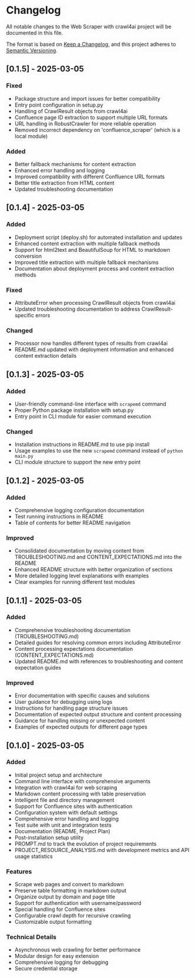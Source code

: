 # Changelog

All notable changes to the Web Scraper with crawl4ai project will be documented in this file.

The format is based on [Keep a Changelog](https://keepachangelog.com/en/1.0.0/),
and this project adheres to [Semantic Versioning](https://semver.org/spec/v2.0.0.html).

## [0.1.5] - 2025-03-05

### Fixed
- Package structure and import issues for better compatibility
- Entry point configuration in setup.py
- Handling of CrawlResult objects from crawl4ai
- Confluence page ID extraction to support multiple URL formats
- URL handling in RobustCrawler for more reliable operation
- Removed incorrect dependency on 'confluence_scraper' (which is a local module)

### Added
- Better fallback mechanisms for content extraction
- Enhanced error handling and logging
- Improved compatibility with different Confluence URL formats
- Better title extraction from HTML content
- Updated troubleshooting documentation

## [0.1.4] - 2025-03-05

### Added
- Deployment script (deploy.sh) for automated installation and updates
- Enhanced content extraction with multiple fallback methods
- Support for html2text and BeautifulSoup for HTML to markdown conversion
- Improved title extraction with multiple fallback mechanisms
- Documentation about deployment process and content extraction methods

### Fixed
- AttributeError when processing CrawlResult objects from crawl4ai
- Updated troubleshooting documentation to address CrawlResult-specific errors

### Changed
- Processor now handles different types of results from crawl4ai
- README.md updated with deployment information and enhanced content extraction details

## [0.1.3] - 2025-03-05

### Added
- User-friendly command-line interface with `scrapemd` command
- Proper Python package installation with setup.py
- Entry point in CLI module for easier command execution

### Changed
- Installation instructions in README.md to use pip install
- Usage examples to use the new `scrapemd` command instead of `python main.py`
- CLI module structure to support the new entry point

## [0.1.2] - 2025-03-05

### Added
- Comprehensive logging configuration documentation
- Test running instructions in README
- Table of contents for better README navigation

### Improved
- Consolidated documentation by moving content from TROUBLESHOOTING.md and CONTENT_EXPECTATIONS.md into the README
- Enhanced README structure with better organization of sections
- More detailed logging level explanations with examples
- Clear examples for running different test modules

## [0.1.1] - 2025-03-05

### Added
- Comprehensive troubleshooting documentation (TROUBLESHOOTING.md)
- Detailed guides for resolving common errors including AttributeError
- Content processing expectations documentation (CONTENT_EXPECTATIONS.md)
- Updated README.md with references to troubleshooting and content expectation guides

### Improved
- Error documentation with specific causes and solutions
- User guidance for debugging using logs
- Instructions for handling page structure issues
- Documentation of expected output structure and content processing
- Guidance for handling missing or unexpected content
- Examples of expected outputs for different page types

## [0.1.0] - 2025-03-05

### Added
- Initial project setup and architecture
- Command line interface with comprehensive arguments
- Integration with crawl4ai for web scraping
- Markdown content processing with table preservation
- Intelligent file and directory management
- Support for Confluence sites with authentication
- Configuration system with default settings
- Comprehensive error handling and logging
- Test suite with unit and integration tests
- Documentation (README, Project Plan)
- Post-installation setup utility
- PROMPT.md to track the evolution of project requirements
- PROJECT_RESOURCE_ANALYSIS.md with development metrics and API usage statistics

### Features
- Scrape web pages and convert to markdown
- Preserve table formatting in markdown output
- Organize output by domain and page title
- Support for authentication with username/password
- Special handling for Confluence sites
- Configurable crawl depth for recursive crawling
- Customizable output formatting

### Technical Details
- Asynchronous web crawling for better performance
- Modular design for easy extension
- Comprehensive logging for debugging
- Secure credential storage